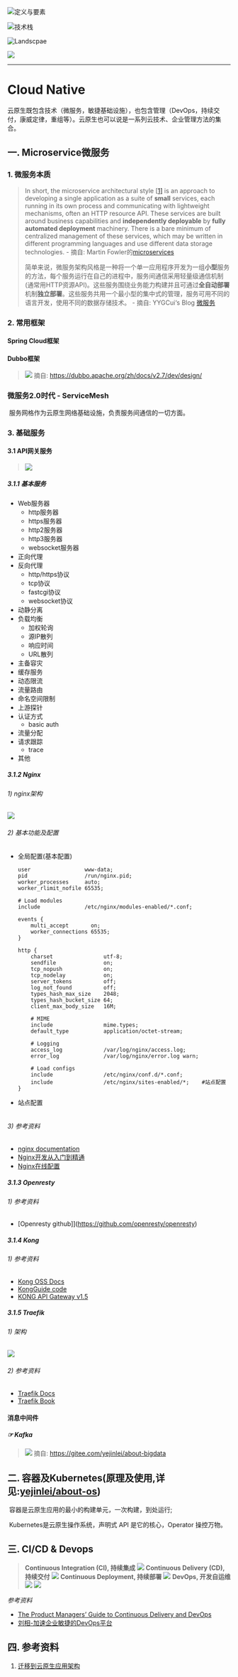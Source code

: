 ![定义与要素](doc/concept_and_elements.png)

![技术栈](doc/stack.png)

![Landscpae](doc/landscape.png)

![](doc/all.jpg)

---

# Cloud Native

​		云原生既包含技术（微服务，敏捷基础设施），也包含管理（DevOps，持续交付，康威定律，重组等）。云原生也可以说是一系列云技术、企业管理方法的集合。

## 一. Microservice微服务

### 1. 微服务本质

> In short, the microservice architectural style [[1\]](https://martinfowler.com/articles/microservices.html#footnote-etymology) is an approach to developing a single application as a suite of **small** services, each running in its own process and communicating with lightweight mechanisms, often an HTTP resource API. These services are built around business capabilities and **independently deployable** by **fully automated deployment** machinery. There is a bare minimum of centralized management of these services, which may be written in different programming languages and use different data storage technologies.                                                                                                        -   摘自: Martin Fowler的[microservices](http://martinfowler.com/articles/microservices.html)
>
> 
>
> 简单来说，微服务架构风格是一种将一个单一应用程序开发为一组**小型**服务的方法，每个服务运行在自己的进程中，服务间通信采用轻量级通信机制(通常用HTTP资源API)。这些服务围绕业务能力构建并且可通过**全自动部署**机制**独立部署**。这些服务共用一个最小型的集中式的管理，服务可用不同的语言开发，使用不同的数据存储技术。                  - 摘自: YYGCui‘s Blog [微服务](http://blog.cuicc.com/blog/2015/07/22/microservices/#进化式设计)

### 2. 常用框架

#### Spring Cloud框架
> 
> 

#### Dubbo框架

> ![](microservice/dubbo-framework.jpg)
> 摘自: https://dubbo.apache.org/zh/docs/v2.7/dev/design/
> 

### 微服务2.0时代 - ServiceMesh

​		服务网格作为云原生网络基础设施，负责服务间通信的一切方面。


### 3. 基础服务
#### 3.1 API网关服务

> ![](microservice/有关Nginx_OpenResty.png)

##### 3.1.1 基本服务

- Web服务器
  - http服务器
  - https服务器
  - http2服务器
  - http3服务器
  - websocket服务器
- 正向代理
- 反向代理
  - http/https协议
  - tcp协议
  - fastcgi协议
  - websocket协议
- 动静分离
- 负载均衡
  - 加权轮询
  - 源IP散列
  - 响应时间
  - URL散列
- 主备容灾
- 缓存服务
- 动态限流
- 流量路由
- 命名空间限制
- 上游探针
- 认证方式
  - basic auth
- 流量分配
- 请求跟踪
  - trace
- 其他

##### 3.1.2 Nginx

###### 1) nginx架构

![](microservice/ngxin_architecture.png)

###### 2) 基本功能及配置

- 全局配置(基本配置)

  ```nginx
  user                 www-data;
  pid                  /run/nginx.pid;
  worker_processes     auto;
  worker_rlimit_nofile 65535;
  
  # Load modules
  include              /etc/nginx/modules-enabled/*.conf;
  
  events {
      multi_accept       on;
      worker_connections 65535;
  }
  
  http {
      charset                utf-8;
      sendfile               on;
      tcp_nopush             on;
      tcp_nodelay            on;
      server_tokens          off;
      log_not_found          off;
      types_hash_max_size    2048;
      types_hash_bucket_size 64;
      client_max_body_size   16M;
  
      # MIME
      include                mime.types;
      default_type           application/octet-stream;
  
      # Logging
      access_log             /var/log/nginx/access.log;
      error_log              /var/log/nginx/error.log warn;
  
      # Load configs
      include                /etc/nginx/conf.d/*.conf;
      include                /etc/nginx/sites-enabled/*;    #站点配置
  }
  ```

- 站点配置
	```nginx
	
	```

###### 3) 参考资料

  - [nginx documentation](http://nginx.org/en/docs/)
  - [Nginx开发从入门到精通](http://tengine.taobao.org/book/index.html)
  - [Nginx在线配置](https://www.digitalocean.com/community/tools/nginx?global.app.lang=zhCN)

##### 3.1.3 Openresty

###### 1) 参考资料

- [Openresty github]](https://github.com/openresty/openresty)

##### 3.1.4 Kong
###### 1) 参考资料
- [Kong OSS Docs](https://docs.konghq.com/gateway-oss/)
- [KongGuide code](https://github.com/KongGuide/Book)
- [KONG API Gateway v1.5](https://github.com/cloudframeworks-apigateway/user-guide-apigateway)
##### 3.1.5 Traefik
###### 1) 架构
![](microservice/gateway/traefik-architecture.png)
###### 2) 参考资料

- [Traefik Docs](https://doc.traefik.io/traefik/)
- [Traefik Book](https://www.qikqiak.com/traefik-book/getting-started/quick-start/)

#### 消息中间件
##### ☞ Kafka

> ![](https://gitee.com/yejinlei/about-bigdata/raw/master/%E6%9C%89%E5%85%B3Kafka.png)
> 摘自: https://gitee.com/yejinlei/about-bigdata

## 二. 容器及Kubernetes(原理及使用,详见:[yejinlei/about-os](https://gitee.com/yejinlei/about-os/))

​		容器是云原生应用的最小的构建单元，一次构建，到处运行;

​		Kubernetes是云原生操作系统，声明式 API 是它的核心，Operator 操控万物。

## 三. CI/CD & Devops

> **Continuous Integration (CI), 持续集成**
> ![](devops/ci.png)
> **Continuous Delivery (CD), 持续交付**
> ![](devops/cd.png)
> **Continuous Deployment, 持续部署**
> ![](devops/cdeployment.png)
> **DevOps, 开发自运维**
> ![](devops/devops_old.png)
> ![](devops/devops_new.png)

*参考资料*

- [The Product Managers’ Guide to Continuous Delivery and DevOps](https://www.mindtheproduct.com/what-the-hell-are-ci-cd-and-devops-a-cheatsheet-for-the-rest-of-us/)
- [刘相-加速企业敏捷的DevOps平台](devops/刘相-加速企业敏捷的DevOps平台.pdf)

## 四. 参考资料
1. [迁移到云原生应用架构](https://jimmysong.io/migrating-to-cloud-native-application-architectures/)